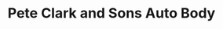 ---
title: "Pete Clark and Sons Auto Body"
url: /glassboro/pete-clark-and-sons-auto-body/
shop: car repair
---